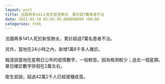 ```yaml
---
layout: post
title: 法國再多141人死於新型肺炎　累計逾7萬患者不治
date: 2021-01-18 05:45:56.000000000 +08:00
categories: rthk
---
```


法國再多141人死於新型肺炎，累計超過7萬名患者不治。

另外，當地在24小時之內，新增1萬6千多人確診。

報道說當地在星期日公布的疫情數字，一般較低，因為檢測較少；過去一個星期，單日確診數字徘徊在2萬左右。

衛生部說，超過42萬2千人已經接種疫苗。
